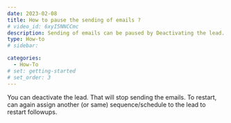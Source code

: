 ```yaml
---
date: 2023-02-08
title: How to pause the sending of emails ?
# video_id: 6xyI5NNCCmc
description: Sending of emails can be paused by Deactivating the lead.
type: How-to
# sidebar:

categories:
  - How-To
# set: getting-started
# set_order: 3
---
```

You can deactivate the lead. That will stop sending the emails. To restart, can again assign another (or same) sequence/schedule to the lead to restart followups.  